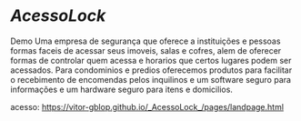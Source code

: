 # _AcessoLock_

Demo
Uma empresa de segurança que oferece a instituições e pessoas formas faceis de acessar seus imoveis, salas e cofres, alem de oferecer formas de controlar quem acessa e horarios que certos lugares podem ser acessados. 
Para condominios e predios oferecemos produtos para facilitar o recebimento de encomendas pelos inquilinos e um software seguro para informações e um hardware seguro para itens e domicilios. 

acesso: https://vitor-gblop.github.io/_AcessoLock_/pages/landpage.html
